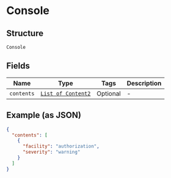 
# Console

## Structure

`Console`

## Fields

| Name | Type | Tags | Description |
|  --- | --- | --- | --- |
| `contents` | [`List of Content2`](../../doc/models/content-2.md) | Optional | - |

## Example (as JSON)

```json
{
  "contents": [
    {
      "facility": "authorization",
      "severity": "warning"
    }
  ]
}
```

